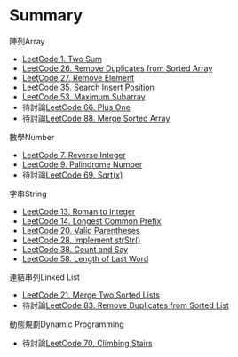 # Summary
陣列Array
* [LeetCode 1. Two Sum](array/two_sum/README.md)  
* [LeetCode 26. Remove Duplicates from Sorted Array](array/remove_duplicates_from_sorted_array) 
* [LeetCode 27. Remove Element](array/remove_element/README.md)  
* [LeetCode 35. Search Insert Position](array/search_insert_position/README.md)  
* [LeetCode 53. Maximum Subarray](array/maximum_subarray/README.md)
* 待討論[LeetCode 66. Plus One](array/plus_one/README.md) 
* 待討論[LeetCode 88. Merge Sorted Array](array/merge_sorted_array/README.md) 

數學Number
* [LeetCode 7. Reverse Integer](number/reverse_integer/README.md)  
* [LeetCode 9. Palindrome Number](number/palindrome_number/README.md)   
* 待討論[LeetCode 69. Sqrt(x)](number/sqrt(x)/README.md)    

字串String
* [LeetCode 13. Roman to Integer](string/roman_to_Integer/README.md)
* [LeetCode 14. Longest Common Prefix](string/longest_common_prefix/README.md)
* [LeetCode 20. Valid Parentheses](string/valid_parentheses/README.md)
* [LeetCode 28. Implement strStr()](string/implement_strStr/README.md)  
* [LeetCode 38. Count and Say](string/count_and_say/README.md)  
* [LeetCode 58. Length of Last Word](string/length_of_last_word/README.md)  

連結串列Linked List
* [LeetCode 21. Merge Two Sorted Lists](linked_list/merge_two_sorted_lists/README.md)  
* 待討論[LeetCode 83. Remove Duplicates from Sorted List](linked_list/remove_duplicates_from_sorted_list/README.md)  

動態規劃Dynamic Programming
* 待討論[LeetCode 70. Climbing Stairs](dynamic_programming/climbing_stairs/README.md)  